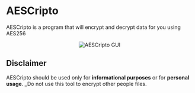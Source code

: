 # AESCripto

AESCripto is a program that will encrypt and decrypt data for you using AES256

<p align="center">
  <img src="https://i.imgur.com/9UHBJWf.png" alt="AESCripto GUI"/>
</p>

## Disclaimer

AESCripto should be used only for **informational purposes** or for **personal usage**. _Do not use this tool to encrypt other people files.

